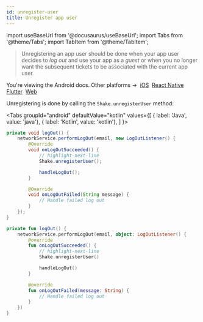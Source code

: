 ```yaml
---
id: unregister-user
title: Unregister app user
---
```

import useBaseUrl from '@docusaurus/useBaseUrl';
import Tabs from '@theme/Tabs';
import TabItem from '@theme/TabItem';

> Unregistering an app user should be done when your app user decides to _log out_ and use your app as a _guest_ or when you no longer 
want the subsequent tickets to be associated with the current app user.

<p class="p2 mt-40">You're viewing the Android docs. Other platforms →&nbsp;
<a href="/docs/ios/users/unregister-user/">iOS</a>&nbsp;
<a href="/docs/react/users/unregister-user/">React Native</a>&nbsp;
<a href="/docs/flutter/users/unregister-user/">Flutter</a>&nbsp;
<a href="/docs/web/users/unregister-user/">Web</a>&nbsp;
</p>

Unregistering is done by calling the `Shake.unregisterUser` method:

<Tabs
  groupId="android"
  defaultValue="kotlin"
  values={[
    { label: 'Java', value: 'java'},
    { label: 'Kotlin', value: 'kotlin'},
  ]
}>

<TabItem value="java">

```java title="SettingsActivity.java"
private void logOut() {
    networkService.performLogOut(email, new LogOutListener() {
        @Override
        void onLogOutSucceeded() {
            // highlight-next-line
            Shake.unregisterUser();

            handleLogOut();
        }

        @Override
        void onLogOutFailed(String message) {
            // Handle failed log out
        }
    });
}
```

</TabItem>

<TabItem value="kotlin">

```kotlin title="SettingsActivity.kt"
private fun logOut() {
    networkService.performLogOut(email, object: LogOutListener() {
        @override
        fun onLogOutSucceeded() {
            // highlight-next-line
            Shake.unregisterUser()

            handleLogOut()
        }

        @override
        fun onLogOutFailed(message: String) {
            // Handle failed log out
        }
    })
}
```

</TabItem>
</Tabs>

